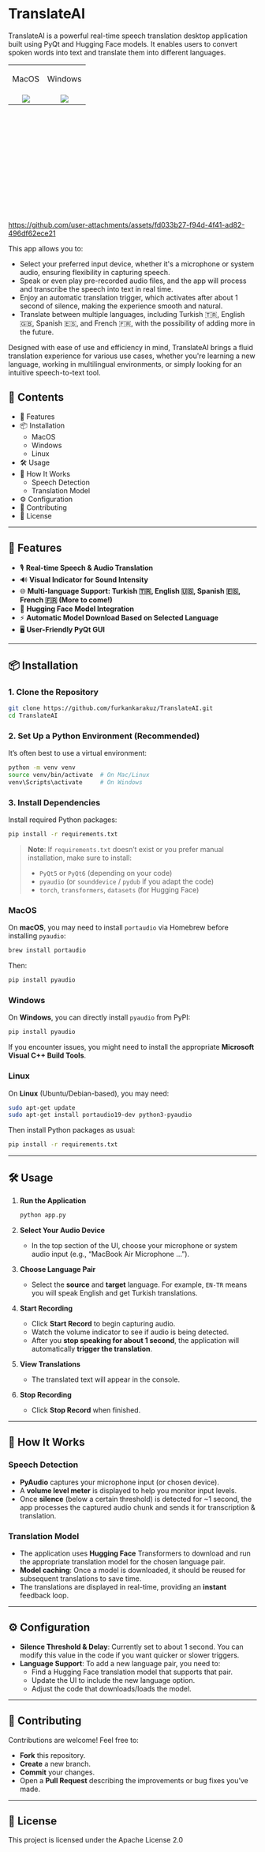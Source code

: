 # TranslateAI

TranslateAI is a powerful real-time speech translation desktop application built using PyQt and Hugging Face models. It enables users to convert spoken words into text and translate them into different languages.

<table style="width:100%; height:300px; border: none; border-collapse: collapse; text-align: center; vertical-align: top;">
  <tr>
    <td><p align="center">MacOS</p></td>
    <td><p align="center">Windows</p></td>
  </tr>
  <tr>
    <td style="text-align:center; vertical-align:middle; border:none;">
      <img src="https://github.com/user-attachments/assets/3d587358-ebb2-4e9b-b312-550997fa824b">
    </td>
    <td style="text-align:center; vertical-align:middle; border:none;">
      <img src="https://github.com/user-attachments/assets/56b403cc-d5ff-4b6f-b771-b01710fc8702">
    </td>
  </tr>
</table>

https://github.com/user-attachments/assets/fd033b27-f94d-4f41-ad82-496df62ece21

This app allows you to:

- Select your preferred input device, whether it's a microphone or system audio, ensuring flexibility in capturing speech.
- Speak or even play pre-recorded audio files, and the app will process and transcribe the speech into text in real time.
- Enjoy an automatic translation trigger, which activates after about 1 second of silence, making the experience smooth and natural.
- Translate between multiple languages, including Turkish 🇹🇷, English 🇬🇧, Spanish 🇪🇸, and French 🇫🇷, with the possibility of adding more in the future.


Designed with ease of use and efficiency in mind, TranslateAI brings a fluid translation experience for various use cases, whether you're learning a new language, working in multilingual environments, or simply looking for an intuitive speech-to-text tool.


## 📌 Contents

- 🚀 Features
- 📦 Installation
   - MacOS
   - Windows
   - Linux
- 🛠️ Usage
- 🧠 How It Works
   - Speech Detection
   - Translation Model
- ⚙️ Configuration
- 🤝 Contributing
- 📝 License

---

## 🚀 Features

- 🎙️ **Real-time Speech & Audio Translation**
- 🔊 **Visual Indicator for Sound Intensity**
- 🌐 **Multi-language Support: Turkish 🇹🇷, English 🇺🇸, Spanish 🇪🇸, French 🇫🇷 (More to come!)**
- 🤖 **Hugging Face Model Integration**
- ⚡ **Automatic Model Download Based on Selected Language**
- 🖥️ **User-Friendly PyQt GUI**

---

## 📦 Installation

### 1. Clone the Repository

```bash
git clone https://github.com/furkankarakuz/TranslateAI.git
cd TranslateAI
```

### 2. Set Up a Python Environment (Recommended)

It’s often best to use a virtual environment:

```bash
python -m venv venv
source venv/bin/activate  # On Mac/Linux
venv\Scripts\activate     # On Windows
```

### 3. Install Dependencies

Install required Python packages:

```bash
pip install -r requirements.txt
```

> **Note**: If `requirements.txt` doesn’t exist or you prefer manual installation, make sure to install:
> - `PyQt5` or `PyQt6` (depending on your code)
> - `pyaudio` (or `sounddevice` / `pydub` if you adapt the code)
> - `torch`, `transformers`, `datasets` (for Hugging Face)

### MacOS

On **macOS**, you may need to install `portaudio` via Homebrew before installing `pyaudio`:

```bash
brew install portaudio
```

Then:

```bash
pip install pyaudio
```

### Windows

On **Windows**, you can directly install `pyaudio` from PyPI:

```bash
pip install pyaudio
```

If you encounter issues, you might need to install the appropriate **Microsoft Visual C++ Build Tools**.

### Linux

On **Linux** (Ubuntu/Debian-based), you may need:

```bash
sudo apt-get update
sudo apt-get install portaudio19-dev python3-pyaudio
```

Then install Python packages as usual:

```bash
pip install -r requirements.txt
```

---

## 🛠️ Usage

1. **Run the Application**
   ```bash
   python app.py
   ```

2. **Select Your Audio Device**  
   - In the top section of the UI, choose your microphone or system audio input (e.g., “MacBook Air Microphone …”).

3. **Choose Language Pair**  
   - Select the **source** and **target** language. For example, `EN-TR` means you will speak English and get Turkish translations.

4. **Start Recording**  
   - Click **Start Record** to begin capturing audio.  
   - Watch the volume indicator to see if audio is being detected.  
   - After you **stop speaking for about 1 second**, the application will automatically **trigger the translation**.

5. **View Translations**  
   - The translated text will appear in the console.  

6. **Stop Recording**  
   - Click **Stop Record** when finished.  

---

## 🧠 How It Works

### Speech Detection

- **PyAudio** captures your microphone input (or chosen device).  
- A **volume level meter** is displayed to help you monitor input levels.  
- Once **silence** (below a certain threshold) is detected for ~1 second, the app processes the captured audio chunk and sends it for transcription & translation.

### Translation Model

- The application uses **Hugging Face** Transformers to download and run the appropriate translation model for the chosen language pair.  
- **Model caching**: Once a model is downloaded, it should be reused for subsequent translations to save time.  
- The translations are displayed in real-time, providing an **instant** feedback loop.

---

## ⚙️ Configuration

- **Silence Threshold & Delay**: Currently set to about 1 second. You can modify this value in the code if you want quicker or slower triggers.  
- **Language Support**: To add a new language pair, you need to:
  - Find a Hugging Face translation model that supports that pair.
  - Update the UI to include the new language option.
  - Adjust the code that downloads/loads the model.

---

## 🤝 Contributing

Contributions are welcome! Feel free to:

- **Fork** this repository.
- **Create** a new branch.
- **Commit** your changes.
- Open a **Pull Request** describing the improvements or bug fixes you’ve made.

---

## 📝 License

This project is licensed under the Apache License 2.0
